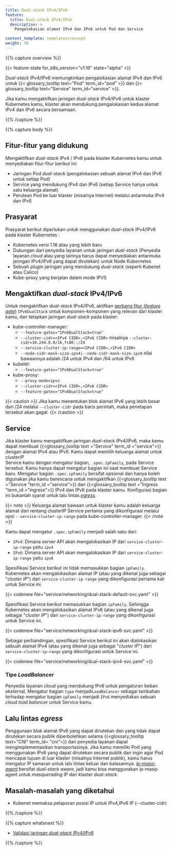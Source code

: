 ```yaml
---
title: Dual-stack IPv4/IPv6
feature:
  title: Dual-stack IPv4/IPv6
  description: >
    Pengalokasian alamat IPv4 dan IPv6 untuk Pod dan Service

content_template: templates/concept
weight: 70
---
```


{{% capture overview %}}

{{< feature-state for_k8s_version="v1.16" state="alpha" >}}

_Dual-stack_ IPv4/IPv6 memungkinkan pengalokasian alamat IPv4 dan IPv6 untuk
{{< glossary_tooltip text="Pod" term_id="pod" >}} dan
{{< glossary_tooltip text="Service" term_id="service" >}}.

Jika kamu mengaktifkan jaringan _dual-stack_ IPv4/IPv6 untuk klaster Kubernetes
kamu, klaster akan mendukung pengalokasian kedua alamat IPv4 dan IPv6 secara
bersamaan.

{{% /capture %}}

{{% capture body %}}

## Fitur-fitur yang didukung

Mengaktifkan _dual-stack_ IPv4 / IPv6 pada klaster Kubernetes kamu untuk
menyediakan fitur-fitur berikut ini:

- Jaringan Pod _dual-stack_ (pengalokasian sebuah alamat IPv4 dan IPv6 untuk
  setiap Pod)
- Service yang mendukung IPv4 dan IPv6 (setiap Service hanya untuk satu keluarga
  alamat)
- Perutean Pod ke luar klaster (misalnya Internet) melalui antarmuka IPv4 dan
  IPv6

## Prasyarat

Prasyarat berikut diperlukan untuk menggunakan _dual-stack_ IPv4/IPv6 pada
klaster Kubernetes :

- Kubernetes versi 1.16 atau yang lebih baru
- Dukungan dari penyedia layanan untuk jaringan _dual-stack_ (Penyedia layanan
  _cloud_ atau yang lainnya harus dapat menyediakan antarmuka jaringan IPv4/IPv6
  yang dapat dirutekan) untuk Node Kubernetes
- Sebuah _plugin_ jaringan yang mendukung _dual-stack_ (seperti Kubenet atau
  Calico)
- Kube-proxy yang berjalan dalam mode IPVS

## Mengaktifkan _dual-stack_ IPv4/IPv6

Untuk mengaktifkan _dual-stack_ IPv4/IPv6, aktifkan
[gerbang fitur (_feature gate_)](/docs/reference/command-line-tools-reference/feature-gates/)
`IPv6DualStack` untuk komponen-komponen yang relevan dari klaster kamu, dan
tetapkan jaringan _dual-stack_ pada klaster:

- kube-controller-manager:
  - `--feature-gates="IPv6DualStack=true"`
  - `--cluster-cidr=<IPv4 CIDR>,<IPv6 CIDR>` misalnya
    `--cluster-cidr=10.244.0.0/16,fc00::/24`
  - `--service-cluster-ip-range=<IPv4 CIDR>,<IPv6 CIDR>`
  - `--node-cidr-mask-size-ipv4|--node-cidr-mask-size-ipv6` nilai bawaannya
    adalah /24 untuk IPv4 dan /64 untuk IPv6
- kubelet:
  - `--feature-gates="IPv6DualStack=true"`
- kube-proxy:
  - `--proxy-mode=ipvs`
  - `--cluster-cidr=<IPv4 CIDR>,<IPv6 CIDR>`
  - `--feature-gates="IPv6DualStack=true"`

{{< caution >}} Jika kamu menentukan blok alamat IPv6 yang lebih besar dari /24
melalui `--cluster-cidr` pada baris perintah, maka penetapan tersebut akan
gagal. {{< /caution >}}

## Service

Jika klaster kamu mengaktifkan jaringan _dual-stack_ IPv4/IPv6, maka kamu dapat
membuat {{<glossary_tooltip text ="Service" term_id ="service">}} dengan alamat
IPv4 atau IPv6. Kamu dapat memilih keluarga alamat untuk clusterIP  
Service kamu dengan mengatur bagian, `.spec.ipFamily`, pada Service tersebut.
Kamu hanya dapat mengatur bagian ini saat membuat Service baru. Mengatur bagian
`.spec.ipFamily` bersifat opsional dan hanya boleh digunakan jika kamu berencana
untuk mengaktifkan {{<glossary_tooltip text ="Service "term_id ="service">}} dan
{{<glossary_tooltip text ="Ingress "term_id ="ingress">}} IPv4 dan IPv6 pada
klaster kamu. Konfigurasi bagian ini bukanlah syarat untuk lalu lintas
[_egress_](#lalu-lintas-egress).

{{< note >}} Keluarga alamat bawaan untuk klaster kamu adalah keluarga alamat
dari rentang clusterIP Service pertama yang dikonfigurasi melalui opsi
`--service-cluster-ip-range` pada kube-controller-manager. {{< /note >}}

Kamu dapat mengatur `.spec.ipFamily` menjadi salah satu dari:

- `IPv4`: Dimana server API akan mengalokasikan IP dari
  `service-cluster-ip-range` yaitu `ipv4`
- `IPv6`: Dimana server API akan mengalokasikan IP dari
  `service-cluster-ip-range` yaitu `ipv6`

Spesifikasi Service berikut ini tidak memasukkan bagian `ipFamily`. Kubernetes
akan mengalokasikan alamat IP (atau yang dikenal juga sebagai "_cluster IP_")
dari `service-cluster-ip-range` yang dikonfigurasi pertama kali untuk Service
ini.

{{< codenew file="service/networking/dual-stack-default-svc.yaml" >}}

Spesifikasi Service berikut memasukkan bagian `ipFamily`. Sehingga Kubernetes
akan mengalokasikan alamat IPv6 (atau yang dikenal juga sebagai "_cluster IP_")
dari `service-cluster-ip-range` yang dikonfigurasi untuk Service ini.

{{< codenew file="service/networking/dual-stack-ipv6-svc.yaml" >}}

Sebagai perbandingan, spesifikasi Service berikut ini akan dialokasikan sebuah
alamat IPv4 (atau yang dikenal juga sebagai "_cluster IP_") dari
`service-cluster-ip-range` yang dikonfigurasi untuk Service ini.

{{< codenew file="service/networking/dual-stack-ipv4-svc.yaml" >}}

### Tipe _LoadBalancer_

Penyedia layanan _cloud_ yang mendukung IPv6 untuk pengaturan beban eksternal,
Mengatur bagian `type` menjadi`LoadBalancer` sebagai tambahan terhadap mengatur
bagian `ipFamily` menjadi `IPv6` menyediakan sebuah _cloud load balancer_ untuk
Service kamu.

## Lalu lintas _egress_

Penggunaan blok alamat IPv6 yang dapat dirutekan dan yang tidak dapat dirutekan
secara publik diperbolehkan selama
{{<glossary_tooltip text="CNI" term_id= "cni">}} dari penyedia layanan dapat
mengimplementasikan transportasinya. Jika kamu memiliki Pod yang menggunakan
IPv6 yang dapat dirutekan secara publik dan ingin agar Pod mencapai tujuan di
luar klaster (misalnya Internet publik), kamu harus mengatur IP samaran untuk
lalu lintas keluar dan balasannya.
[_ip-masq-agent_](https://github.com/kubernetes-incubator/ip-masq-agent)
bersifat _dual-stack aware_, jadi kamu bisa menggunakan ip-masq-agent untuk
_masquerading_ IP dari klaster _dual-stack_.

## Masalah-masalah yang diketahui

- Kubenet memaksa pelaporan posisi IP untuk IPv4,IPv6 IP (--cluster-cidr)

{{% /capture %}}

{{% capture whatsnext %}}

- [Validasi jaringan _dual-stack_ IPv4/IPv6](/docs/tasks/network/validate-dual-stack)

{{% /capture %}}
